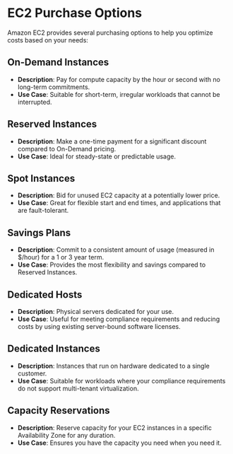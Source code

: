 # EC2 Purchase Options

Amazon EC2 provides several purchasing options to help you optimize costs based on your needs:

## On-Demand Instances
- **Description**: Pay for compute capacity by the hour or second with no long-term commitments.
- **Use Case**: Suitable for short-term, irregular workloads that cannot be interrupted.

## Reserved Instances
- **Description**: Make a one-time payment for a significant discount compared to On-Demand pricing.
- **Use Case**: Ideal for steady-state or predictable usage.

## Spot Instances
- **Description**: Bid for unused EC2 capacity at a potentially lower price.
- **Use Case**: Great for flexible start and end times, and applications that are fault-tolerant.

## Savings Plans
- **Description**: Commit to a consistent amount of usage (measured in $/hour) for a 1 or 3 year term.
- **Use Case**: Provides the most flexibility and savings compared to Reserved Instances.

## Dedicated Hosts
- **Description**: Physical servers dedicated for your use.
- **Use Case**: Useful for meeting compliance requirements and reducing costs by using existing server-bound software licenses.

## Dedicated Instances
- **Description**: Instances that run on hardware dedicated to a single customer.
- **Use Case**: Suitable for workloads where your compliance requirements do not support multi-tenant virtualization.

## Capacity Reservations
- **Description**: Reserve capacity for your EC2 instances in a specific Availability Zone for any duration.
- **Use Case**: Ensures you have the capacity you need when you need it.
